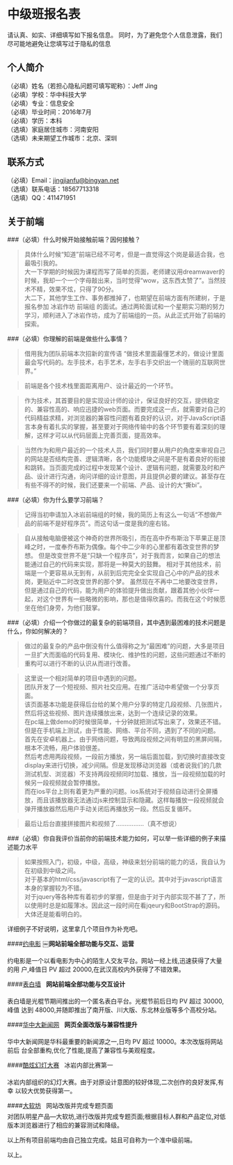 # 中级班报名表

请认真、如实、详细填写如下报名信息。
同时，为了避免您个人信息泄露，我们尽可能地避免让您填写过于隐私的信息

## 个人简介

（必填）姓名（若担心隐私问题可填写昵称）：Jeff Jing  
（必填）学校：华中科技大学  
（必填）专业：信息安全  
（必填）毕业时间：2016年7月  
（必填）学历：本科  
（选填）家庭居住城市：河南安阳  
（选填）未来期望工作城市：北京、深圳  

## 联系方式

（必填）Email：jingjianfu@bingyan.net  
（选填）联系电话：18567713318  
（选填）QQ：411471951  

## 关于前端

###（必填）什么时候开始接触前端？因何接触？

>具体什么时候“知道”前端已经不可考，但是一直觉得这个岗是最适合我，也最吸引我的。  
大一下学期的时候因为课程而写了简单的页面，老师建议用dreamwaver的时候，我却一个一个字母敲出来，当时觉得“wow，这东西太赞了”。当然技术不精，效果不炫，只得了90分。  
大二下，其他学生工作、事务都推掉了，也期望在前端方面有所建树，于是报名参加 冰岩作坊 前端组 的面试。通过两轮面试和一个星期实习期的努力学习，顺利进入了冰岩作坊，成为了前端组的一员。从此正式开始了前端的探索。

###（必填）你理解的前端是做些什么事情？

>借用我为团队前端本次招新的宣传语 “做技术里面最懂艺术的，做设计里面最会写代码的。左手技术，右手艺术，左手右手交织出一个瑰丽的互联网世界。”  

>前端是各个技术栈里面距离用户、设计最近的一个环节。  

>作为技术，其首要目的是实现设计师的设计，保证良好的交互，提供稳定的、兼容性高的、响应迅捷的web页面。而要完成这一点，就需要对自己的代码精益求精，对浏览器的兼容性问题有着良好的认识，对于JavaScript语言本身有着扎实的掌握，甚至要对于网络传输中的各个环节要有着深刻的理解，这样才可以从代码层面上完善页面，提高效率。  

>当然作为和用户最近的一个技术人员，我们同时要从用户的角度来审视自己的网站是否结构完善、逻辑清晰，各个功能模块之间是不是有着良好的衔接和跳转。当页面完成的过程中发现某个设计、逻辑有问题，就需要及时和产品、设计进行沟通，询问详细的设计意图，并且提供必要的建议。甚至存在有些不得不的时候，我们还要来一个前端、产品、设计的大“撕bi”。

###（必填）你为什么要学习前端？

>记得当初申请加入冰岩前端组的时候，我的简历上有这么一句话“不想做产品的前端不是好程序员”。而这句话一度是我的座右铭。

>自从接触电脑便被这个神奇的世界所吸引，而在高中乔布斯治下苹果正是顶峰之时，一度奉乔布斯为偶像。每个中二少年的心里都有着改变世界的梦想。
>但是改变世界不是“只缺一个程序员”，对于我而言，如果自己的想法能通过自己的代码来实现，那将是一种莫大的鼓舞。
>相对于其他技术，前端是一个更容易从无到有，从前到后完完全全实现自己心中的产品的技术岗，更贴近中二时改变世界的那个梦。
>虽然现在不再中二地要改变世界，但是通过自己的代码，能为用户的体验提升做出贡献，跟着其他小伙伴一起，对这个世界有一些略微的影响，那也是值得欣喜的。而我在这个时候愿坐在他们身旁，为他们鼓掌。


###（必填）介绍一个你做过的最复杂的前端项目，其中遇到最困难的技术问题是什么，你如何解决的？

>做过的最复杂的产品中倒没有什么值得称之为“最困难”的问题，大多是项目一旦扩大而面临的代码复用、模块化、维护性的问题，这些问题通过不断的重构可以进行不断的认识从而进行改善。

>这里说一个相对简单的项目中遇到的问题。  
>团队开发了一个短视频、照片社交应用。在推广活动中希望做一个分享页面。   
>该页面基本功能是获得后台给的某个用户分享的特定几段视频、几张图片，然后将这些视频、图片连续播放出来，达到一个连续记录的效果。  
>在pc端上做demo的时候很简单，十分钟就把测试写出来了，效果还不错。  
>但是在手机端上测试，由于性能、网络、平台不同，遇到了不同的问题。  
>首先在安卓机器上。由于网络问题，导致两段视频之间有明显的黑屏间隔，根本不流畅，用户体验很差。  
>然后考虑用两段视频，一段前方播放，另一端后面加载，到切换时直接改变display来进行切换，减少间隔。但是发现移动浏览器（或者说我们的几款测试机型、浏览器）不支持两段视频同时加载、播放，当一段视频加载的时候另一段视频就会暂停播放。  
>而在ios平台上则有着更为严重的问题。ios系统对于视频自动进行全屏播放，而且该播放器无法通过js来控制显示和隐藏。这样每播放一段视频就会弹开播放器然后用户手动关闭后再播放另一段。然后反复循环。  

>最后让后台直接拼接图片和视频了................（真不想说）

###（必填）你自我评价当前你的前端技术能力如何，可以举一些详细的例子来描述能力水平

>如果按照入门，初级，中级，高级，神级来划分前端的能力的话，我自认为在初级到中级之间。  
>对于基本的html/css/javascript有了一定的认识。其中对于javascript语言本身的掌握较为不错。  
>对于jquery等各种库有着初步的掌握，但是由于对于内部实现不甚了了，所以使用时总是如履薄冰。因此这一段时间在看jqeury和BootStrap的源码。大体还是能看明白的。  

详细例子不好说明，这里拿几个项目作为补充吧。

####[约电影](http://ydy.hustonline.net)￼**网站前端全部功能与交互、运营**
约电影是一个以看电影为中心的陌生人交友平台。网站一经上线,迅速获得了大量的用 户,峰值日 PV 超过 20000,在武汉高校内外获得了不错效果。
####[表白墙](http://iwish.hustonline.net/)  **网站前端全部功能与交互设计**
表白墙是光棍节期间推出的一个匿名表白平台。光棍节前后日均 PV 超过 30000,峰值 达到 48000,并随即推出了南开版、川大版、东北林业版等多个高校分站。
####[华中大新闻网](http://news.hustonline.net)  **网页全面改版与兼容性提升** 
华中大新闻网是华科最重要的新闻源之一,日均 PV 超过 10000。本次改版将网站前后 台全部重构,优化了性能,提高了兼容性与美观程度。
####[酷炫幻灯大赛](http://teamshare.bingyan.net/jeff/slidesPK)  冰岩内部比赛第一   
冰岩内部组织的幻灯大赛。由于对原设计意图的较好体现,二次创作的良好发挥,有幸 以较大优势获得第一。
####[大软坊](http://app.hustonline.net)  网站改版并完成专题页面  
对团队明星产品—大软坊,进行改版并完成专题页面;根据目标人群和产品定位,对低 版本浏览器进行了相应的兼容测试和降级。

以上所有项目前端均由自己独立完成。姑且可自称为一个准中级前端。

以上。